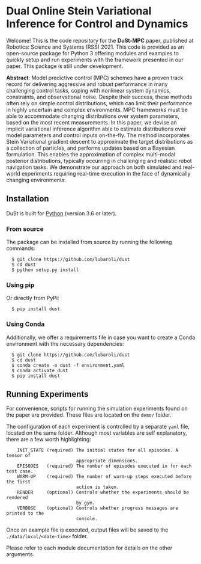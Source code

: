 Dual Online Stein Variational Inference for Control and Dynamics
================================================================

Welcome! This is the code repository for the **DuSt-MPC** paper, published
at Robotics: Science and Systems (RSS) 2021.
This code is provided as an open-source package for Python 3 offering modules
and examples to quickly setup and run experiments with the framework
presented in our paper. This package is still under development.

**Abstract**:
Model predictive control (MPC) schemes have a proven track record for delivering
aggressive and robust performance in many challenging control tasks, coping with
nonlinear system dynamics, constraints, and observational noise. Despite their
success, these methods often rely on simple control distributions, which can
limit their performance in highly uncertain and complex environments. MPC
frameworks must be able to accommodate changing distributions over system
parameters, based on the most recent measurements. In this paper, we devise an
implicit variational inference algorithm able to estimate distributions over
model parameters and control inputs on-the-fly. The method incorporates Stein
Variational gradient descent to approximate the target distributions as a
collection of particles, and performs updates based on a Bayesian formulation.
This enables the approximation of complex multi-modal posterior distributions,
typically occurring in challenging and realistic robot navigation tasks. We
demonstrate our approach on both simulated and real-world experiments requiring
real-time execution in the face of dynamically changing environments.


Installation
------------

DuSt is built for [Python](https://www.python.org/) (version 3.6 or later).

### From source

The package can be installed from source by running the following commands:
```shell
  $ git clone https://github.com/lubaroli/dust
  $ cd dust
  $ python setup.py install
```

### Using pip
Or directly from PyPi:
```shell
  $ pip install dust
```

### Using Conda
Additionally, we offer a requirements file in case you want to create a Conda
environment with the necessary dependencies:
```shell
  $ git clone https://github.com/lubaroli/dust
  $ cd dust
  $ conda create -n dust -f environment.yaml
  $ conda activate dust
  $ pip install dust
```

Running Experiments
-------------------

For convenience, scripts for running the simulation experiments found on the
paper are provided. These files are located on the `demo/` folder.

The configuration of each experiment is controlled by a separate `yaml` file,
located on the same folder. Although most variables are self explanatory, there
are a few worth highlighting:

```
    INIT_STATE (required) The initial states for all episodes. A tensor of
                          appropriate dimensions.
    EPISODES   (required) The number of episodes executed in for each test case.
    WARM-UP    (required) The number of warm-up steps executed before the first
                          action is taken.
    RENDER     (optional) Controls whether the experiments should be rendered
                          by gym.
    VERBOSE    (optional) Controls whether progress messages are printed to the
                          console.
```

Once an example file is executed, output files will be saved to the
`./data/local/<date-time>` folder.

Please refer to each module documentation for details on the other arguments.
